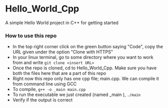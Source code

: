 # Hello_World_Cpp
A simple Hello World project in C++ for getting started

### How to use this repo
* In the top right corner click on the green button saying "Code", copy the URL given under the option "Clone with HTTPS"
* In your linux terminal, go to some directory where you want to work from and write
  `git clone <insert URL>`
* Once the repo is cloned, cd to Hello_World_Cpp. Make sure you have both the files here that are a part of this repo
* Right now this repo only has one cpp file; main.cpp. We can compile it from command line using GCC
* To compile,
   `g++ -o _main main.cpp`
* To run the executable we just created (named _main ), `./main`
* Verify if the output is correct
 
